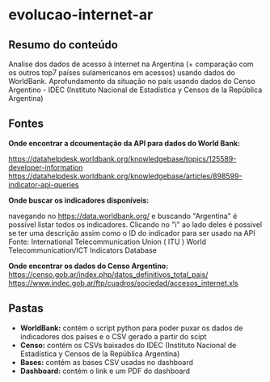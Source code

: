 # evolucao-internet-ar

## Resumo do conteúdo
Analise dos dados de acesso à internet na Argentina (+ comparação com os outros top7 países sulamericanos em acessos) usando dados do WorldBank.
Aprofundamento da situação no país usando dados do Censo Argentino - IDEC (Instituto Nacional de Estadística y Censos de la República Argentina)

## Fontes

**Onde encontrar a dcoumentação da API para dados do World Bank:**

https://datahelpdesk.worldbank.org/knowledgebase/topics/125589-developer-information
https://datahelpdesk.worldbank.org/knowledgebase/articles/898599-indicator-api-queries

**Onde buscar os indicadores disponíveis:**

navegando no https://data.worldbank.org/ e buscando "Argentina" é possível listar todos os indicadores. Clicando no "i" ao lado deles é possivel se ter uma descrição assim como o ID do indicador para ser usado na API Fonte: International Telecommunication Union ( ITU ) World Telecommunication/ICT Indicators Database

**Onde encontrar os dados do Censo Argentino:**
https://censo.gob.ar/index.php/datos_definitivos_total_pais/ 
https://www.indec.gob.ar/ftp/cuadros/sociedad/accesos_internet.xls


## Pastas
- **WorldBank:** contém o script python para poder puxar os dados de indicadores dos países e o CSV gerado a partir do scipt 
- **Censo:** contém os CSVs baixados do IDEC (Instituto Nacional de Estadística y Censos de la República Argentina)
- **Bases:** contém as bases CSV usadas no dashboard
- **Dashboard:** contém o link e um PDF do dashboard


